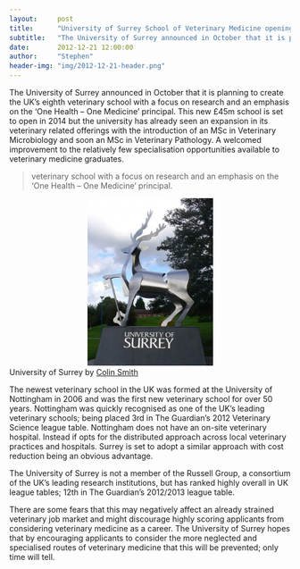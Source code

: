 ```yaml
---
layout:     post
title:      "University of Surrey School of Veterinary Medicine opening 2014"
subtitle:   "The University of Surrey announced in October that it is planning to create the UK’s eighth veterinary school with a focus on research and an emphasis on the ‘One Health – One Medicine’ principal"
date:       2012-12-21 12:00:00
author:     "Stephen"
header-img: "img/2012-12-21-header.png"
---
```



The University of Surrey announced in October that it is planning to create the UK’s 
eighth veterinary school with a focus on research and an emphasis on the ‘One Health 
– One Medicine’ principal. This new £45m school is set to open in 2014 but the 
university has already seen an expansion in its veterinary related offerings with the 
introduction of an MSc in Veterinary Microbiology and soon an MSc in Veterinary 
Pathology. A welcomed improvement to the relatively few specialisation opportunities 
available to veterinary medicine graduates.

<blockquote>veterinary school with a focus on research and an emphasis on the ‘One Health – One Medicine’ principal.</blockquote>

<center><img class="img-responsive" src="/img/2012-12-21-body.jpg" alt=""></center>
<span class="caption text-muted">University of Surrey by <a href="http://www.geograph.org.uk/profile/3972">Colin Smith</a></span>

The newest veterinary school in the UK was formed at the University of Nottingham in 2006 
and was the first new veterinary school for over 50 years. Nottingham was quickly recognised 
as one of the UK’s leading veterinary schools; being placed 3rd in The Guardian’s 2012 
Veterinary Science league table. Nottingham does not have an on-site veterinary hospital. 
Instead if opts for the distributed approach across local veterinary practices and hospitals. 
Surrey is set to adopt a similar approach with cost reduction being an obvious advantage.

The University of Surrey is not a member of the Russell Group, a consortium of the UK’s 
leading research institutions, but has ranked highly overall in UK league tables; 12th in 
The Guardian’s 2012/2013 league table.

There are some fears that this may negatively affect an already strained veterinary job 
market and might discourage highly scoring applicants from considering veterinary medicine 
as a career. The University of Surrey hopes that by encouraging applicants to consider the 
more neglected and specialised routes of veterinary medicine that this will be prevented; 
only time will tell.


